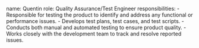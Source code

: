 name: Quentin
role: Quality Assurance/Test Engineer
responsibilities:
    - Responsible for testing the product to identify and address any functional or performance issues.
    - Develops test plans, test cases, and test scripts.
    - Conducts both manual and automated testing to ensure product quality.
    - Works closely with the development team to track and resolve reported issues.
